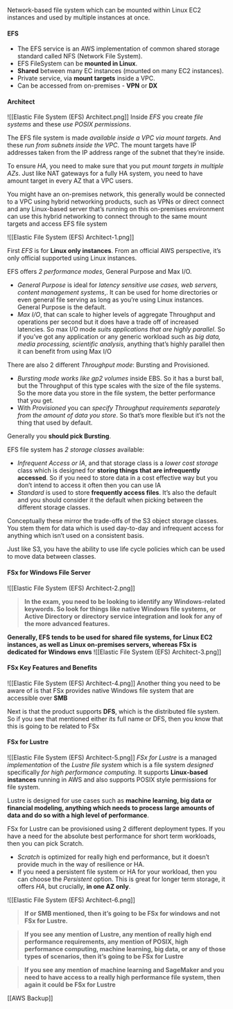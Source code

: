 Network-based file system which can be mounted within Linux EC2 instances and used by multiple instances at once.
#### EFS
- The EFS service is an AWS implementation of common shared storage standard called NFS (Network File System).
- EFS FileSystem can be **mounted in Linux**.
- **Shared** between many EC instances (mounted on many EC2 instances).
- Private service, via **mount targets** inside a VPC.
- Can be accessed from on-premises - **VPN** or **DX**
#### Architect
![[Elastic File System (EFS) Architect.png]]
Inside *EFS* you create *file systems* and these *use POSIX permissions*.

The EFS file system is made *available* *inside a VPC via mount targets*. And these *run from subnets inside the VPC*. The mount targets have IP addresses taken from the IP address range of the subnet that they’re inside.

To ensure *HA*, you need to make sure that you put *mount targets in multiple AZs*. Just like NAT gateways for a fully HA system, you need to have amount target in every AZ that a VPC users.

You might have an on-premises network, this generally would be connected to a VPC using hybrid networking products, such as VPNs or direct connect and any Linux-based server that’s running on this on-premises environment can use this hybrid networking to connect through to the same mount targets and access EFS file system

![[Elastic File System (EFS) Architect-1.png]]

First *EFS* is for **Linux only instances**. From an official AWS perspective, it’s only official supported using Linux instances.

EFS offers *2 performance modes*, General Purpose and Max I/O.
- *General Purpose* is ideal for *latency sensitive use cases, web servers, content management systems*,. It can be used for home directories or even general file serving as long as you’re using Linux instances. General Purpose is the default.
- *Max I/O*, that can scale to higher levels of aggregate Throughput and operations per second but it does have a trade off of increased latencies. So max I/O mode *suits applications that are highly parallel*. So if you’ve got any application or any generic workload such as *big data, media processing, scientific analysis*, anything that’s highly parallel then it can benefit from using Max I/O

There are also 2 different *Throughput mode*: Bursting and Provisioned.
- *Bursting mode works like gp2 volumes* inside EBS. So it has a burst ball, but the Throughput of this type scales with the size of the file systems. So the more data you store in the file system, the better performance that you get.
- With *Provisioned* you can *specify* *Throughput requirements separately from the amount of data you store*. So that’s more flexible but it’s not the thing that used by default.

Generally you **should pick Bursting**.

EFS file system has *2 storage classes* available:
- *Infrequent Access or IA*, and that storage class is a *lower cost storage* class which is designed for **storing things that are infrequently accessed**. So if you need to store data in a cost effective way but you don’t intend to access it often then you can use IA
- *Standard* is used to store **frequently access files**. It’s also the default and you should consider it the default when picking between the different storage classes.

Conceptually these mirror the trade-offs of the S3 object storage classes. You stem them for data which is used day-to-day and infrequent access for anything which isn’t used on a consistent basis.

Just like S3, you have the ability to use life cycle policies which can be used to move data between classes.
#### FSx for Windows File Server
![[Elastic File System (EFS) Architect-2.png]]
> **In the exam, you need to be looking to identify any Windows-related keywords. So look for things like native Windows file systems, or Active Directory or directory service integration and look for any of the more advanced features.**

**Generally, EFS tends to be used for shared file systems, for Linux EC2 instances, as well as Linux on-premises servers, whereas FSx is dedicated for Windows envs**
![[Elastic File System (EFS) Architect-3.png]]
#### FSx Key Features and Benefits
![[Elastic File System (EFS) Architect-4.png]]
Another thing you need to be aware of is that FSx provides native Windows file system that are accessible over **SMB**

Next is that the product supports **DFS**, which is the distributed file system. So if you see that mentioned either its full name or DFS, then you know that this is going to be related to FSx
#### FSx for Lustre
![[Elastic File System (EFS) Architect-5.png]]
*FSx for Lustre* is a managed *implementation* of the *Lustre file system* which is a file system *designed* specifically *for high performance computing*. It supports **Linux-based instances** running in AWS and also supports POSIX style permissions for file system.

Lustre is designed for use cases such as **machine learning, big data or financial modeling, anything which needs to process large amounts of data and do so with a high level of performance**.

FSx for Lustre can be provisioned using 2 different deployment types. If you have a need for the absolute best performance for short term workloads, then you can pick Scratch.
- *Scratch* is optimized for really high end performance, but it doesn’t provide much in the way of resilience or HA.
- If you need a persistent file system or HA for your workload, then you can choose the *Persistent* option. This is great for longer term storage, it offers *HA*, but crucially, **in one AZ only**.

![[Elastic File System (EFS) Architect-6.png]]


> **If or SMB mentioned, then it’s going to be FSx for windows and not FSx for Lustre.**

> **If you see any mention of Lustre, any mention of really high end performance requirements, any mention of POSIX, high performance computing, machine learning, big data, or any of those types of scenarios, then it’s going to be FSx for Lustre**

> **If you see any mention of machine learning and SageMaker and you need to have access to a really high performance file system, then again it could be FSx for Lustre**

[[AWS Backup]]